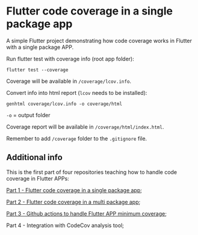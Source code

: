 # Flutter code coverage in a single package app

A simple Flutter project demonstrating how code coverage works in Flutter with a single package APP.

Run flutter test with coverage info (root app folder):

```flutter test --coverage```

Coverage will be available in ```/coverage/lcov.info```.

Convert info into html report (```lcov``` needs to be installed):

```genhtml coverage/lcov.info -o coverage/html```

```-o``` = output folder

Coverage report will be available in ```/coverage/html/index.html```.

Remember to add ```/coverage``` folder to the ```.gitignore``` file.

## Additional info

This is the first part of four repositories teaching how to handle code coverage in Flutter APPs:

[Part 1 - Flutter code coverage in a single package app](https://github.com/cantellir/flutter_code_coverage_single_package);

[Part 2 - Flutter code coverage in a multi package app](https://github.com/cantellir/flutter_code_coverage_multi_package);

[Part 3 - Github actions to handle Flutter APP minimum coverage](https://github.com/cantellir/flutter_code_coverage_minimum_github_action);

Part 4 - Integration with CodeCov analysis tool;